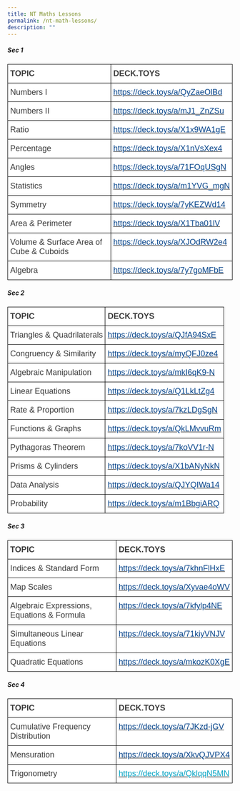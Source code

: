 ```yaml
---
title: NT Maths Lessons
permalink: /nt-math-lessons/
description: ""
---
```

##### Sec 1

<style type="text/css">
.tg  {border-collapse:collapse;border-spacing:0;margin:0px auto;}
.tg td{border-color:black;border-style:solid;border-width:1px;font-family:Arial, sans-serif;font-size:14px;
  overflow:hidden;padding:10px 5px;word-break:normal;}
.tg th{border-color:black;border-style:solid;border-width:1px;font-family:Arial, sans-serif;font-size:14px;
  font-weight:normal;overflow:hidden;padding:10px 5px;word-break:normal;}
.tg .tg-ppvc{background-color:#FFF;color:#3A3A3A;font-size:18px;text-align:left;vertical-align:top}
.tg .tg-h94w{background-color:#FFF;color:#034289;font-size:18px;text-align:left;vertical-align:top}
.tg .tg-k3h5{background-color:#FFF;color:#3A3A3A;font-size:18px;font-weight:bold;text-align:left;vertical-align:top}
</style>
<table class="tg">
<tbody>
  <tr>
    <td class="tg-k3h5"><span style="font-weight:bold;font-style:inherit">TOPIC</span></td>
    <td class="tg-k3h5"><span style="font-weight:bold;font-style:inherit">DECK.TOYS</span></td>
  </tr>
  <tr>
    <td class="tg-ppvc"><span style="font-weight:inherit;font-style:inherit"> Numbers I</span></td>
    <td class="tg-h94w"><a href="https://deck.toys/a/QyZaeOlBd"><span style="font-weight:inherit;font-style:inherit;text-decoration:none;color:#034289;background-color:transparent">https://deck.toys/a/QyZaeOlBd</span></a></td>
  </tr>
  <tr>
    <td class="tg-ppvc"><span style="font-weight:inherit;font-style:inherit">Numbers II</span></td>
    <td class="tg-h94w"><a href="https://deck.toys/a/mJ1_ZnZSu"><span style="font-weight:inherit;font-style:inherit;text-decoration:none;color:#034289;background-color:transparent">https://deck.toys/a/mJ1_ZnZSu</span></a></td>
  </tr>
  <tr>
    <td class="tg-ppvc"><span style="font-weight:inherit;font-style:inherit">Ratio</span></td>
    <td class="tg-h94w"><a href="https://deck.toys/a/X1x9WA1gE"><span style="font-weight:inherit;font-style:inherit;text-decoration:none;color:#034289;background-color:transparent">https://deck.toys/a/X1x9WA1gE</span></a></td>
  </tr>
  <tr>
    <td class="tg-ppvc"><span style="font-weight:inherit;font-style:inherit">Percentage</span></td>
    <td class="tg-h94w"><a href="https://deck.toys/a/X1nVsXex4"><span style="font-weight:inherit;font-style:inherit;text-decoration:none;color:#034289;background-color:transparent">https://deck.toys/a/X1nVsXex4</span></a></td>
  </tr>
  <tr>
    <td class="tg-ppvc"><span style="font-weight:inherit;font-style:inherit">Angles</span></td>
    <td class="tg-h94w"><a href="https://deck.toys/a/71FOqUSgN"><span style="font-weight:inherit;font-style:inherit;text-decoration:none;color:#034289;background-color:transparent">https://deck.toys/a/71FOqUSgN</span></a></td>
  </tr>
  <tr>
    <td class="tg-ppvc"><span style="font-weight:inherit;font-style:inherit">Statistics</span></td>
    <td class="tg-h94w"><a href="https://deck.toys/a/m1YVG_mgN"><span style="font-weight:inherit;font-style:inherit;text-decoration:none;color:#034289;background-color:transparent">https://deck.toys/a/m1YVG_mgN</span></a></td>
  </tr>
  <tr>
    <td class="tg-ppvc"><span style="font-weight:inherit;font-style:inherit">Symmetry</span></td>
    <td class="tg-h94w"><a href="https://deck.toys/a/7yKEZWd14"><span style="font-weight:inherit;font-style:inherit;text-decoration:none;color:#034289;background-color:transparent">https://deck.toys/a/7yKEZWd14</span></a></td>
  </tr>
  <tr>
    <td class="tg-ppvc"><span style="font-weight:inherit;font-style:inherit">Area &amp; Perimeter</span></td>
    <td class="tg-h94w"><a href="https://deck.toys/a/X1Tba01lV"><span style="font-weight:inherit;font-style:inherit;text-decoration:none;color:#034289;background-color:transparent">https://deck.toys/a/X1Tba01lV</span></a></td>
  </tr>
  <tr>
    <td class="tg-ppvc"><span style="font-weight:inherit;font-style:inherit">Volume &amp; Surface Area of Cube &amp; Cuboids</span></td>
    <td class="tg-h94w"><a href="https://deck.toys/a/XJOdRW2e4"><span style="font-weight:inherit;font-style:inherit;text-decoration:none;color:#034289;background-color:transparent">https://deck.toys/a/XJOdRW2e4</span></a></td>
  </tr>
  <tr>
    <td class="tg-ppvc"><span style="font-weight:inherit;font-style:inherit"> Algebra</span></td>
    <td class="tg-h94w"><a href="https://deck.toys/a/7y7goMFbE"><span style="font-weight:inherit;font-style:inherit;text-decoration:none;color:#034289;background-color:transparent">https://deck.toys/a/7y7goMFbE</span></a></td>
  </tr>
</tbody>
</table>

##### Sec 2

<style type="text/css">
.tg  {border-collapse:collapse;border-spacing:0;margin:0px auto;}
.tg td{border-color:black;border-style:solid;border-width:1px;font-family:Arial, sans-serif;font-size:14px;
  overflow:hidden;padding:10px 5px;word-break:normal;}
.tg th{border-color:black;border-style:solid;border-width:1px;font-family:Arial, sans-serif;font-size:14px;
  font-weight:normal;overflow:hidden;padding:10px 5px;word-break:normal;}
.tg .tg-ppvc{background-color:#FFF;color:#3A3A3A;font-size:18px;text-align:left;vertical-align:top}
.tg .tg-h94w{background-color:#FFF;color:#034289;font-size:18px;text-align:left;vertical-align:top}
.tg .tg-k3h5{background-color:#FFF;color:#3A3A3A;font-size:18px;font-weight:bold;text-align:left;vertical-align:top}
</style>
<table class="tg">
<tbody>
  <tr>
    <td class="tg-k3h5"><span style="font-weight:bold;font-style:inherit">TOPIC</span></td>
    <td class="tg-k3h5"><span style="font-weight:bold;font-style:inherit">DECK.TOYS</span></td>
  </tr>
  <tr>
    <td class="tg-ppvc"><span style="font-weight:inherit;font-style:inherit">Triangles &amp; Quadrilaterals</span></td>
    <td class="tg-h94w"><a href="https://deck.toys/a/QJfA94SxE"><span style="font-weight:inherit;font-style:inherit;text-decoration:none;color:#034289;background-color:transparent">https://deck.toys/a/QJfA94SxE</span></a></td>
  </tr>
  <tr>
    <td class="tg-ppvc"><span style="font-weight:inherit;font-style:inherit">Congruency &amp; Similarity</span></td>
    <td class="tg-h94w"><a href="https://deck.toys/a/myQFJ0ze4"><span style="font-weight:inherit;font-style:inherit;text-decoration:none;color:#034289;background-color:transparent">https://deck.toys/a/myQFJ0ze4</span></a></td>
  </tr>
  <tr>
    <td class="tg-ppvc"><span style="font-weight:inherit;font-style:inherit">Algebraic Manipulation</span></td>
    <td class="tg-h94w"><a href="https://deck.toys/a/mkI6qK9-N"><span style="font-weight:inherit;font-style:inherit;text-decoration:none;color:#034289;background-color:transparent">https://deck.toys/a/mkI6qK9-N</span></a></td>
  </tr>
  <tr>
    <td class="tg-ppvc"><span style="font-weight:inherit;font-style:inherit">Linear Equations</span></td>
    <td class="tg-h94w"><a href="https://deck.toys/a/Q1LkLtZg4"><span style="font-weight:inherit;font-style:inherit;text-decoration:none;color:#034289;background-color:transparent">https://deck.toys/a/Q1LkLtZg4</span></a></td>
  </tr>
  <tr>
    <td class="tg-ppvc"><span style="font-weight:inherit;font-style:inherit">Rate &amp; Proportion</span></td>
    <td class="tg-h94w"><a href="https://deck.toys/a/7kzLDgSgN"><span style="font-weight:inherit;font-style:inherit;text-decoration:none;color:#034289;background-color:transparent">https://deck.toys/a/7kzLDgSgN</span></a></td>
  </tr>
  <tr>
    <td class="tg-ppvc"><span style="font-weight:inherit;font-style:inherit">Functions &amp; Graphs</span></td>
    <td class="tg-h94w"><a href="https://deck.toys/a/QkLMvvuRm"><span style="font-weight:inherit;font-style:inherit;text-decoration:none;color:#034289;background-color:transparent">https://deck.toys/a/QkLMvvuRm</span></a></td>
  </tr>
  <tr>
    <td class="tg-ppvc"><span style="font-weight:inherit;font-style:inherit">Pythagoras Theorem</span></td>
    <td class="tg-h94w"><a href="https://deck.toys/a/7koVV1r-N"><span style="font-weight:inherit;font-style:inherit;text-decoration:none;color:#034289;background-color:transparent">https://deck.toys/a/7koVV1r-N</span></a></td>
  </tr>
  <tr>
    <td class="tg-ppvc"><span style="font-weight:inherit;font-style:inherit">Prisms &amp; Cylinders</span></td>
    <td class="tg-h94w"><a href="https://deck.toys/a/X1bANyNkN"><span style="font-weight:inherit;font-style:inherit;text-decoration:none;color:#034289;background-color:transparent">https://deck.toys/a/X1bANyNkN</span></a></td>
  </tr>
  <tr>
    <td class="tg-ppvc"><span style="font-weight:inherit;font-style:inherit">Data Analysis</span></td>
    <td class="tg-h94w"><a href="https://deck.toys/a/QJYQIWa14"><span style="font-weight:inherit;font-style:inherit;text-decoration:none;color:#034289;background-color:transparent">https://deck.toys/a/QJYQIWa14</span></a></td>
  </tr>
  <tr>
    <td class="tg-ppvc"><span style="font-weight:inherit;font-style:inherit">Probability</span></td>
    <td class="tg-h94w"><a href="https://deck.toys/a/m1BbgiARQ"><span style="font-weight:inherit;font-style:inherit;text-decoration:none;color:#034289;background-color:transparent">https://deck.toys/a/m1BbgiARQ</span></a></td>
  </tr>
</tbody>
</table>

##### Sec 3

<style type="text/css">
.tg  {border-collapse:collapse;border-spacing:0;margin:0px auto;}
.tg td{border-color:black;border-style:solid;border-width:1px;font-family:Arial, sans-serif;font-size:14px;
  overflow:hidden;padding:10px 5px;word-break:normal;}
.tg th{border-color:black;border-style:solid;border-width:1px;font-family:Arial, sans-serif;font-size:14px;
  font-weight:normal;overflow:hidden;padding:10px 5px;word-break:normal;}
.tg .tg-ppvc{background-color:#FFF;color:#3A3A3A;font-size:18px;text-align:left;vertical-align:top}
.tg .tg-h94w{background-color:#FFF;color:#034289;font-size:18px;text-align:left;vertical-align:top}
.tg .tg-k3h5{background-color:#FFF;color:#3A3A3A;font-size:18px;font-weight:bold;text-align:left;vertical-align:top}
</style>
<table class="tg">
<tbody>
  <tr>
    <td class="tg-k3h5"><span style="font-weight:bold;font-style:inherit">TOPIC</span></td>
    <td class="tg-k3h5"><span style="font-weight:bold;font-style:inherit">DECK.TOYS</span></td>
  </tr>
  <tr>
    <td class="tg-ppvc"><span style="font-weight:inherit;font-style:inherit">Indices &amp; Standard Form</span></td>
    <td class="tg-h94w"><a href="https://deck.toys/a/7khnFlHxE"><span style="font-weight:inherit;font-style:inherit;text-decoration:none;color:#034289;background-color:transparent">https://deck.toys/a/7khnFlHxE</span></a></td>
  </tr>
  <tr>
    <td class="tg-ppvc"><span style="font-weight:inherit;font-style:inherit">Map Scales</span></td>
    <td class="tg-h94w"><a href="https://deck.toys/a/Xyvae4oWV"><span style="font-weight:inherit;font-style:inherit;text-decoration:none;color:#034289;background-color:transparent">https://deck.toys/a/Xyvae4oWV</span></a></td>
  </tr>
  <tr>
    <td class="tg-ppvc"><span style="font-weight:inherit;font-style:inherit">Algebraic Expressions, Equations &amp; Formula</span></td>
    <td class="tg-h94w"><a href="https://deck.toys/a/7kfylp4NE"><span style="font-weight:inherit;font-style:inherit;text-decoration:none;color:#034289;background-color:transparent">https://deck.toys/a/7kfylp4NE</span></a></td>
  </tr>
  <tr>
    <td class="tg-ppvc"><span style="font-weight:inherit;font-style:inherit">Simultaneous Linear Equations</span></td>
    <td class="tg-h94w"><a href="https://deck.toys/a/71kiyVNJV"><span style="font-weight:inherit;font-style:inherit;text-decoration:none;color:#034289;background-color:transparent">https://deck.toys/a/71kiyVNJV</span></a></td>
  </tr>
  <tr>
    <td class="tg-ppvc"><span style="font-weight:inherit;font-style:inherit">Quadratic Equations</span></td>
    <td class="tg-h94w"><a href="https://deck.toys/a/mkozK0XgE"><span style="font-weight:inherit;font-style:inherit;text-decoration:none;color:#034289;background-color:transparent">https://deck.toys/a/mkozK0XgE</span></a></td>
  </tr>
</tbody>
</table>

##### Sec 4

<style type="text/css">
.tg  {border-collapse:collapse;border-spacing:0;margin:0px auto;}
.tg td{border-color:black;border-style:solid;border-width:1px;font-family:Arial, sans-serif;font-size:14px;
  overflow:hidden;padding:10px 5px;word-break:normal;}
.tg th{border-color:black;border-style:solid;border-width:1px;font-family:Arial, sans-serif;font-size:14px;
  font-weight:normal;overflow:hidden;padding:10px 5px;word-break:normal;}
.tg .tg-ppvc{background-color:#FFF;color:#3A3A3A;font-size:18px;text-align:left;vertical-align:top}
.tg .tg-h94w{background-color:#FFF;color:#034289;font-size:18px;text-align:left;vertical-align:top}
.tg .tg-k3h5{background-color:#FFF;color:#3A3A3A;font-size:18px;font-weight:bold;text-align:left;vertical-align:top}
.tg .tg-4rlp{background-color:#FFF;color:#01A1C1;font-size:18px;text-align:left;vertical-align:top}
</style>
<table class="tg">
<tbody>
  <tr>
    <td class="tg-k3h5"><span style="font-weight:bold;font-style:inherit">TOPIC</span></td>
    <td class="tg-k3h5"><span style="font-weight:bold;font-style:inherit">DECK.TOYS</span></td>
  </tr>
  <tr>
    <td class="tg-ppvc"><span style="font-weight:inherit;font-style:inherit">Cumulative Frequency Distribution</span></td>
    <td class="tg-h94w"><a href="https://deck.toys/a/7JKzd-jGV"><span style="font-weight:inherit;font-style:inherit;text-decoration:none;color:#034289;background-color:transparent">https://deck.toys/a/7JKzd-jGV</span></a></td>
  </tr>
  <tr>
    <td class="tg-ppvc"><span style="font-weight:inherit;font-style:inherit">Mensuration</span></td>
    <td class="tg-h94w"><a href="https://deck.toys/a/XkvQJVPX4"><span style="font-weight:inherit;font-style:inherit;text-decoration:none;color:#034289;background-color:transparent">https://deck.toys/a/XkvQJVPX4</span></a></td>
  </tr>
  <tr>
    <td class="tg-ppvc"><span style="font-weight:inherit;font-style:inherit">Trigonometry</span></td>
    <td class="tg-4rlp"><a href="https://deck.toys/a/QklqqN5MN"><span style="font-weight:inherit;font-style:inherit;text-decoration:none;color:#01A1C1;background-color:transparent">https://deck.toys/a/QklqqN5MN</span></a></td>
  </tr>
</tbody>
</table>